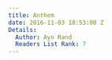```yaml
---
title: Anthem
date: 2016-11-03 18:53:00 Z
Details:
  Author: Ayn Rand
  Readers List Rank: 7
---
```


